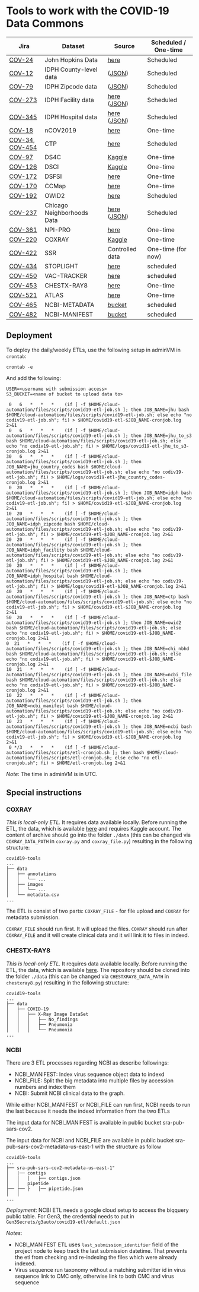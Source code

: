 # Tools to work with the COVID-19 Data Commons

| Jira | Dataset | Source | Scheduled / One-time |
| --- | --- | --- | --- |
| [COV-24][cov-24] | John Hopkins Data | [here][jhu] | Scheduled |
| [COV-12][cov-12] | IDPH County-level data | ([JSON][idph-county-json]) | Scheduled |
| [COV-79][cov-79] | IDPH Zipcode data| ([JSON][idph-zipcode-json]) | Scheduled |
| [COV-273][cov-273] | IDPH Facility data | [here][idph-facility] ([JSON][idph-facility-json]) | Scheduled |
| [COV-345][cov-345] | IDPH Hospital data | [here][idph-hospital] ([JSON][idph-hospital-json]) | Scheduled |
| [COV-18][cov-18] | nCOV2019 | [here][ncov2019] | One-time |
| [COV-34][cov-34], [COV-454][cov-454] | CTP | [here][ctp] | Scheduled |
| [COV-97][cov-97] | DS4C | [Kaggle][ds4c] | One-time |
| [COV-126][cov-126] | DSCI | [Kaggle][dsci] | One-time |
| [COV-172][cov-172] | DSFSI | [here][dsfsi] | One-time |
| [COV-170][cov-170] | CCMap | [here][ccmap] | One-time |
| [COV-192][cov-192] | OWID2 | [here][owid] | Scheduled |
| [COV-237][cov-237] | Chicago Neighborhoods Data | [here][chi-nbhd] ([JSON][chi-nbhd-json]) | Scheduled |
| [COV-361][cov-361] | NPI-PRO | [here][npi-pro] | One-time |
| [COV-220][cov-220] | COXRAY | [Kaggle][coxray] | One-time |
| [COV-422][cov-422] | SSR | Controlled data | One-time (for now) |
| [COV-434][cov-434] | STOPLIGHT | [here][stoplight] | scheduled |
| [COV-450][cov-422] | VAC-TRACKER | [here][vac-tracker] | scheduled |
| [COV-453][cov-453] | CHESTX-RAY8 | [here][chestxray8] | One-time |
| [COV-521][cov-521] | ATLAS | [here][atlas] | One-time |
| [COV-465][cov-465] | NCBI-METADATA | [bucket](https://github.com/uc-cdis/covid19-tools#ncbi) | scheduled|
| [COV-482][cov-482] | NCBI-MANIFEST | [bucket](https://github.com/uc-cdis/covid19-tools#ncbi) | scheduled|


## Deployment

To deploy the daily/weekly ETLs, use the following setup in adminVM in `crontab`:
```
crontab -e
```

And add the following:

```
USER=<username with submission access>
S3_BUCKET=<name of bucket to upload data to>

 0   6   *   *   *    (if [ -f $HOME/cloud-automation/files/scripts/covid19-etl-job.sh ]; then JOB_NAME=jhu bash $HOME/cloud-automation/files/scripts/covid19-etl-job.sh; else echo "no codiv19-etl-job.sh"; fi) > $HOME/covid19-etl-$JOB_NAME-cronjob.log 2>&1
 0   6   *   *   *    (if [ -f $HOME/cloud-automation/files/scripts/covid19-etl-job.sh ]; then JOB_NAME=jhu_to_s3 bash $HOME/cloud-automation/files/scripts/covid19-etl-job.sh; else echo "no codiv19-etl-job.sh"; fi) > $HOME/logs/covid19-etl-jhu_to_s3-cronjob.log 2>&1
30   6   *   *   *    (if [ -f $HOME/cloud-automation/files/scripts/covid19-etl-job.sh ]; then JOB_NAME=jhu_country_codes bash $HOME/cloud-automation/files/scripts/covid19-etl-job.sh; else echo "no codiv19-etl-job.sh"; fi) > $HOME/logs/covid19-etl-jhu_country_codes-cronjob.log 2>&1
 0  20   *   *   *    (if [ -f $HOME/cloud-automation/files/scripts/covid19-etl-job.sh ]; then JOB_NAME=idph bash $HOME/cloud-automation/files/scripts/covid19-etl-job.sh; else echo "no codiv19-etl-job.sh"; fi) > $HOME/covid19-etl-$JOB_NAME-cronjob.log 2>&1
10  20   *   *   *    (if [ -f $HOME/cloud-automation/files/scripts/covid19-etl-job.sh ]; then JOB_NAME=idph_zipcode bash $HOME/cloud-automation/files/scripts/covid19-etl-job.sh; else echo "no codiv19-etl-job.sh"; fi) > $HOME/covid19-etl-$JOB_NAME-cronjob.log 2>&1
20  20   *   *   *    (if [ -f $HOME/cloud-automation/files/scripts/covid19-etl-job.sh ]; then JOB_NAME=idph_facility bash $HOME/cloud-automation/files/scripts/covid19-etl-job.sh; else echo "no codiv19-etl-job.sh"; fi) > $HOME/covid19-etl-$JOB_NAME-cronjob.log 2>&1
30  20   *   *   *    (if [ -f $HOME/cloud-automation/files/scripts/covid19-etl-job.sh ]; then JOB_NAME=idph_hospital bash $HOME/cloud-automation/files/scripts/covid19-etl-job.sh; else echo "no codiv19-etl-job.sh"; fi) > $HOME/logs/covid19-etl-$JOB_NAME-cronjob.log 2>&1
40  20   *   *   *    (if [ -f $HOME/cloud-automation/files/scripts/covid19-etl-job.sh ]; then JOB_NAME=ctp bash $HOME/cloud-automation/files/scripts/covid19-etl-job.sh; else echo "no codiv19-etl-job.sh"; fi) > $HOME/covid19-etl-$JOB_NAME-cronjob.log 2>&1
50  20   *   *   *    (if [ -f $HOME/cloud-automation/files/scripts/covid19-etl-job.sh ]; then JOB_NAME=owid2 bash $HOME/cloud-automation/files/scripts/covid19-etl-job.sh; else echo "no codiv19-etl-job.sh"; fi) > $HOME/covid19-etl-$JOB_NAME-cronjob.log 2>&1
0  21   *   *   *    (if [ -f $HOME/cloud-automation/files/scripts/covid19-etl-job.sh ]; then JOB_NAME=chi_nbhd bash $HOME/cloud-automation/files/scripts/covid19-etl-job.sh; else echo "no codiv19-etl-job.sh"; fi) > $HOME/covid19-etl-$JOB_NAME-cronjob.log 2>&1
10  21   *   *   *    (if [ -f $HOME/cloud-automation/files/scripts/covid19-etl-job.sh ]; then JOB_NAME=ncbi_file bash $HOME/cloud-automation/files/scripts/covid19-etl-job.sh; else echo "no codiv19-etl-job.sh"; fi) > $HOME/covid19-etl-$JOB_NAME-cronjob.log 2>&1
10  22   *   *   *    (if [ -f $HOME/cloud-automation/files/scripts/covid19-etl-job.sh ]; then JOB_NAME=ncbi_manifest bash $HOME/cloud-automation/files/scripts/covid19-etl-job.sh; else echo "no codiv19-etl-job.sh"; fi) > $HOME/covid19-etl-$JOB_NAME-cronjob.log 2>&1
10  23   *   *   *    (if [ -f $HOME/cloud-automation/files/scripts/covid19-etl-job.sh ]; then JOB_NAME=ncbi bash $HOME/cloud-automation/files/scripts/covid19-etl-job.sh; else echo "no codiv19-etl-job.sh"; fi) > $HOME/covid19-etl-$JOB_NAME-cronjob.log 2>&1
 0 */3   *   *   *    (if [ -f $HOME/cloud-automation/files/scripts/etl-cronjob.sh ]; then bash $HOME/cloud-automation/files/scripts/etl-cronjob.sh; else echo "no etl-cronjob.sh"; fi) > $HOME/etl-cronjob.log 2>&1
```

*Note*: The time in adminVM is in UTC.

## Special instructions

### COXRAY

*This is local-only ETL.*
It requires data available locally.
Before running the ETL, the data, which is available [here](https://www.kaggle.com/bachrr/covid-chest-xray) and requires Kaggle account.
The content of archive should go into the folder `./data` (this can be changed via `COXRAY_DATA_PATH` in `coxray.py` and `coxray_file.py`) resulting in the following structure:

```
covid19-tools
...
├── data
│   ├── annotations
│   │   └── ...
│   ├── images
│   │   └── ...
│   └── metadata.csv
...
```

The ETL is consist of two parts: `COXRAY_FILE` - for file upload and `COXRAY` for metadata submission.

`COXRAY_FILE` should run first. It will upload the files.
`COXRAY` should run after `COXRAY_FILE` and it will create clinical data and it will link it to files in indexd.

### CHESTX-RAY8

*This is local-only ETL.*
It requires data available locally.
Before running the ETL, the data, which is available [here][chestxray8].
The repository should be cloned into the folder `./data` (this can be changed via `CHESTXRAY8_DATA_PATH` in `chestxray8.py`) resulting in the following structure:

```
covid19-tools
...
├── data
│   ├── COVID-19
│   │   ├── X-Ray Image DataSet
│   │   │   ├── No_findings
│   │   │   ├── Pneumonia
│   │   │   └── Pneumonia
...
```

### NCBI

There are 3 ETL processes regarding NCBI as describe followings:
- NCBI_MANIFEST: Index virus sequence object data to indexd
- NCBI_FILE: Split the big metadata into multiple files by accession numbers and index them
- NCBI: Submit NCBI clinical data to the graph.

While either NCBI_MANIFEST or NCBI_FILE can run first, NCBI needs to run the last because it needs the indexd information from the two ETLs

The input data for NCBI_MANIFEST is available in public bucket sra-pub-sars-cov2.

The input data for NCBI and NCBI_FILE are available in public bucket sra-pub-sars-cov2-metadata-us-east-1 with the structure as follow

```
covid19-tools
...
├── sra-pub-sars-cov2-metadata-us-east-1"
│   |── contigs
│   │   │   ├── contigs.json
│   │   pipetide
├── ├── ├   │── pipetide.json
│   │  
...
```
*Deployment*: NCBI ETL needs a google cloud setup to access the biqquery public table. For Gen3, the credential needs to put in
`Gen3Secrets/g3auto/covid19-etl/default.json`

*Notes*:
- NCBI_MANIFEST ETL uses `last_submission_identifier` field of the project node to keep track the last submission datetime. That prevents the etl from checking and re-indexing the files which were already indexed.
- Virus sequence run taxonomy without a matching submitter id in virus sequence link to CMC only, otherwise link to both CMC and virus sequence


[chi-nbhd]: https://covid19neighborhoods.southsideweekly.com/
[chi-nbhd-json]: https://covid19neighborhoods.southsideweekly.com/page-data/index/page-data.json
[jhu]: https://github.com/CSSEGISandData/COVID-19/tree/master/csse_covid_19_data/csse_covid_19_time_series
[idph-county-json]: http://www.dph.illinois.gov/sitefiles/COVIDTestResults.json?nocache=1
[idph-zipcode-json]: http://dph.illinois.gov/sitefiles/COVIDZip.json?nocache=1
[idph-facility]: https://dph.illinois.gov/covid19/long-term-care-facility-outbreaks-covid-19
[idph-facility-json]: https://dph.illinois.gov/sitefiles/COVIDLTC.json?nocache=1
[idph-hospital]: http://www.dph.illinois.gov/covid19/hospitalization-utilization
[idph-hospital-json]: https://dph.illinois.gov/sitefiles/COVIDHospitalRegions.json
[ds4c]: https://www.kaggle.com/kimjihoo/coronavirusdataset#PatientInfo.csv
[dsci]: https://www.kaggle.com/ardisragen/indonesia-coronavirus-cases
[dsfsi]: https://github.com/dsfsi/covid19africa/tree/master/data/line_lists
[owid]: https://github.com/owid/covid-19-data/blob/master/public/data/testing/covid-testing-latest-data-source-details.csv
[coxray]: https://www.kaggle.com/bachrr/covid-chest-xray
[chestxray8]: https://github.com/muhammedtalo/COVID-19
[ccmap]: https://github.com/covidcaremap/covid19-healthsystemcapacity/tree/master/data/published
[ctp]: https://covidtracking.com/data
[race]: https://docs.google.com/spreadsheets/d/e/2PACX-1vR_xmYt4ACPDZCDJcY12kCiMiH0ODyx3E1ZvgOHB8ae1tRcjXbs_yWBOA4j4uoCEADVfC1PS2jYO68B/pub?gid=43720681&single=true&output=csv
[npi-pro]: https://www.arcgis.com/home/item.html?id=7e80baf1773e4fd9b44fe9fb054677db
[ncov2019]: https://www.kaggle.com/sudalairajkumar/novel-corona-virus-2019-dataset?select=COVID19_line_list_data.csv
[vac-tracker]:https://biorender.com/page-data/covid-vaccine-tracker/page-data.json
[stoplight]: https://covidstoplight.org/api/v0/location/US
[atlas]: https://opportunityinsights.org/data/?geographic_level=0&topic=0&paper_id=1652#resource-listing
[cov-12]: https://occ-data.atlassian.net/browse/COV-12
[cov-18]: https://occ-data.atlassian.net/browse/COV-18
[cov-24]: https://occ-data.atlassian.net/browse/COV-24
[cov-34]: https://occ-data.atlassian.net/browse/COV-34
[cov-79]: https://occ-data.atlassian.net/browse/COV-79
[cov-97]: https://occ-data.atlassian.net/browse/COV-97
[cov-126]: https://occ-data.atlassian.net/browse/COV-126
[cov-170]: https://occ-data.atlassian.net/browse/COV-170
[cov-172]: https://occ-data.atlassian.net/browse/COV-172
[cov-192]: https://occ-data.atlassian.net/browse/COV-192
[cov-220]: https://occ-data.atlassian.net/browse/COV-220
[cov-237]: https://occ-data.atlassian.net/browse/COV-237
[cov-273]: https://occ-data.atlassian.net/browse/COV-273
[cov-345]: https://occ-data.atlassian.net/browse/COV-345
[cov-361]: https://occ-data.atlassian.net/browse/COV-361
[cov-422]: https://occ-data.atlassian.net/browse/COV-422
[cov-434]: https://occ-data.atlassian.net/browse/COV-434
[cov-450]: https://occ-data.atlassian.net/browse/COV-450
[cov-453]: https://occ-data.atlassian.net/browse/COV-453
[cov-521]: https://occ-data.atlassian.net/browse/COV-521
[cov-465]: https://occ-data.atlassian.net/browse/COV-465
[cov-482]: https://occ-data.atlassian.net/browse/COV-482
[cov-454]: https://occ-data.atlassian.net/browse/COV-454
